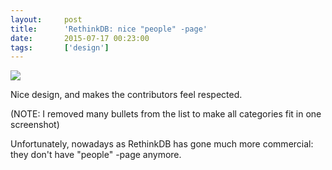 ```yaml
---
layout:     post
title:      'RethinkDB: nice "people" -page'
date:       2015-07-17 00:23:00
tags:       ['design']
---
```


![](/images/2015/07/rethinkdb-nice-page.png)

Nice design, and makes the contributors feel respected.

(NOTE: I removed many bullets from the list to make all categories fit in one screenshot)

Unfortunately, nowadays as RethinkDB has gone much more commercial: they don't have "people" -page anymore.
